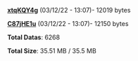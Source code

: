 [**xtqKQY4g**](/data/xtqKQY4g.txt) (03/12/22 - 13:07)- 12019 bytes

[**C87jHE1u**](/data/C87jHE1u.txt) (03/12/22 - 13:07)- 12150 bytes

**Total Datas**: 6268

**Total Size**: 35.51 MB / 35.5 MB
